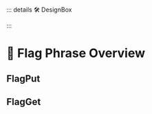 ::: details 🛠 <dev>DesignBox</dev> 



:::

# 🔷 <move>Flag Phrase Overview</move>

## FlagPut

> 



## FlagGet

> 
